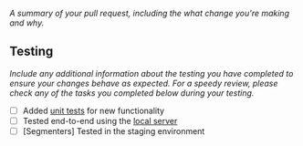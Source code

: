 <!-- Hello and thank you for contributing to Segment action-destinations! -->

<!-- Before opening your pull request, make sure you have added and ran unit
     tests and tested your change locally. Refer to our testing
     documentation for more information: https://github.com/segmentio/action-destinations/blob/main/docs/testing.md -->

<!-- If you have questions or issues please open a new issue or create a new discussion
     post in Github. -->

_A summary of your pull request, including the what change you're making and why._

## Testing

_Include any additional information about the testing you have completed to
ensure your changes behave as expected. For a speedy review, please check
any of the tasks you completed below during your testing._

- [ ] Added [unit tests](https://github.com/segmentio/action-destinations/blob/main/docs/testing.md#local-end-to-end-testing) for new functionality
- [ ] Tested end-to-end using the [local server](https://github.com/segmentio/action-destinations/blob/main/docs/testing.md#local-end-to-end-testing)
- [ ] [Segmenters] Tested in the staging environment
